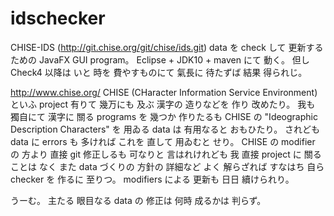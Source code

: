 # idschecker

CHISE-IDS (http://git.chise.org/git/chise/ids.git) data を check して 更新するための JavaFX GUI program。
Eclipse + JDK10 + maven にて 動く。 但し Check4 以降は いと 時を 費やすものにて 氣長に 待たずば 結果 得られじ。

http://www.chise.org/ CHISE (CHaracter Information Service Environment) といふ project 有りて 幾万にも 及ぶ 漢字の 造りなどを 作り 改めたり。
我も 獨自にて 漢字に 關る programs を 幾つか 作りたるも CHISE の "Ideographic Description Characters" を 用ゐる data は 有用なると おもひたり。
されども data に errors も 多ければ これを 直して 用ゐむと せり。
CHISE の modifier の 方より 直接 git 修正しるも 可なりと 言はれけれども 我 直接 project に 關ることは なく また data づくりの 方針の 詳細など よく 解らざれば すなはち 自ら checker を 作るに 至りつ。 modifiers による 更新も 日日 續けられり。

うーむ。 主たる 眼目なる data の 修正は 何時 成るかは 判らず。
